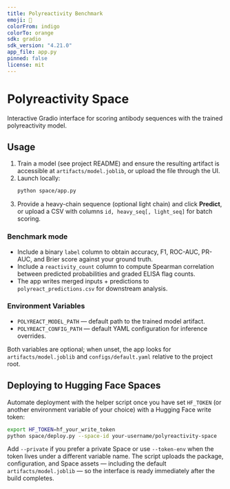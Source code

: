 ```yaml
---
title: Polyreactivity Benchmark
emoji: 🧬
colorFrom: indigo
colorTo: orange
sdk: gradio
sdk_version: "4.21.0"
app_file: app.py
pinned: false
license: mit
---
```


# Polyreactivity Space

Interactive Gradio interface for scoring antibody sequences with the trained
polyreactivity model.

## Usage

1. Train a model (see project README) and ensure the resulting artifact is
   accessible at `artifacts/model.joblib`, or upload the file through the UI.
2. Launch locally:
   ```bash
   python space/app.py
   ```
3. Provide a heavy-chain sequence (optional light chain) and click **Predict**,
   or upload a CSV with columns `id, heavy_seq[, light_seq]` for batch scoring.

### Benchmark mode

- Include a binary `label` column to obtain accuracy, F1, ROC-AUC, PR-AUC, and
  Brier score against your ground truth.
- Include a `reactivity_count` column to compute Spearman correlation between
  predicted probabilities and graded ELISA flag counts.
- The app writes merged inputs + predictions to `polyreact_predictions.csv`
  for downstream analysis.

### Environment Variables

- `POLYREACT_MODEL_PATH` — default path to the trained model artifact.
- `POLYREACT_CONFIG_PATH` — default YAML configuration for inference overrides.

Both variables are optional; when unset, the app looks for
`artifacts/model.joblib` and `configs/default.yaml` relative to the project root.

## Deploying to Hugging Face Spaces

Automate deployment with the helper script once you have set
`HF_TOKEN` (or another environment variable of your choice) with a
Hugging Face write token:

```bash
export HF_TOKEN=hf_your_write_token
python space/deploy.py --space-id your-username/polyreactivity-space
```

Add `--private` if you prefer a private Space or use `--token-env` when the
token lives under a different variable name. The script uploads the package,
configuration, and Space assets — including the default
`artifacts/model.joblib` — so the interface is ready immediately after the
build completes.
